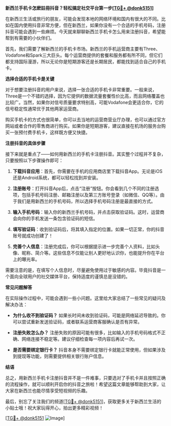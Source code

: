 **新西兰手机卡怎麽註冊抖音？轻松搞定社交平台第一步[[TG💪+ @donk5151](https://t.me/s/donk5151)]**

在新西兰生活或旅行的朋友，可能会发现本地的网络环境和国内有很大的不同。比如在国内使用抖音非常方便，但在新西兰，如果你没有一个合适的手机号码，注册抖音可能会遇到一些麻烦。今天就来聊聊新西兰手机卡怎么用来注册抖音，希望能帮到有需要的小伙伴们。

首先，我们需要了解新西兰的手机卡市场。新西兰的手机运营商主要有Three、Vodafone和Spark三大巨头。每个运营商提供的套餐和服务都有所不同，但它们都支持国际漫游，所以无论你是短期游客还是长期居民，都能找到适合自己的手机卡。

**选择合适的手机卡是关键**

对于想要注册抖音的用户来说，选择一张合适的手机卡非常重要。一般来说，Three是一个不错的选择，因为它提供的数据流量套餐性价比高，而且网络覆盖也比较广。当然，如果你对信号质量要求特别高，可能Vodafone会更适合你，它的信号稳定性通常优于其他两家运营商。

购买手机卡的方式也很简单，你可以去当地的运营商营业厅办理，也可以通过官方网站或者合作的零售商进行购买。如果你是短期游客，建议直接在机场的服务台购买一张预付费手机卡，这样既方便又快捷。

**注册抖音的具体步骤**

接下来就是重点了——如何用新西兰的手机卡注册抖音。其实整个过程并不复杂，只要按照以下步骤操作即可：

1. **下载抖音应用**：首先，你需要在手机的应用商店里下载抖音App。无论是iOS还是Android系统，都可以轻松找到并安装。

2. **注册账号**：打开抖音App后，点击“注册”按钮。你会看到几个不同的注册选项，包括手机号码注册、邮箱注册以及第三方账号登录（如微信、QQ等）。由于我们是用新西兰的手机号码，所以选择手机号码注册是最直接的方式。

3. **输入手机号码**：输入你的新西兰手机号码，并点击获取验证码。这时，运营商会向你的手机发送一条包含验证码的短信。

4. **填写验证码**：收到验证码后，将其填入指定的位置。如果一切正常，你的抖音账号就成功创建了！

5. **完善个人信息**：注册完成后，你可以根据提示进一步完善个人资料，比如头像、昵称、简介等。这些信息不仅能让别人更好地认识你，也能提升你在平台上的曝光率。

需要注意的是，在填写个人信息时，尽量避免使用过于敏感的内容。毕竟抖音是一个面向全球用户的社交媒体平台，保持适度的谨慎总是没错的。

**常见问题解答**

在实际操作过程中，可能会遇到一些小问题。这里给大家总结了一些常见的疑问及解决办法：

- **为什么收不到验证码？**
  如果长时间未收到验证码，可能是网络延迟导致的。你可以尝试重新发送验证码，或者联系运营商客服确认是否有异常。

- **注册失败怎么办？**
  注册失败的原因可能有很多，比如输入的手机号码格式不正确、网络连接不稳定等。建议仔细检查每一项内容后再试一次。

- **是否需要绑定银行卡？**
  抖音本身不需要绑定银行卡就能正常使用，但如果涉及到提现等功能，则需要提供相关银行账户信息。

**结语**

总之，用新西兰手机卡注册抖音并不是一件难事，只要选对了手机卡并且按照正确的流程操作，就可以顺利开启你的抖音之旅啦！希望这篇文章能够帮助到大家，让大家在新西兰也能尽情享受短视频的乐趣。

最后，别忘了关注我们的频道[[TG💪+ @donk5151](https://t.me/s/donk5151)]，获取更多关于新西兰生活的小贴士哦！祝大家玩得开心，拍出更多精彩视频！

[[TG💪+ @donk5151](https://t.me/s/donk5151) ![Image](https://i.postimg.cc/rwNCRYN7/Snipaste-2025-04-30-17-27-05.png)]